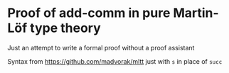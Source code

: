 # Proof of add-comm in pure Martin-Löf type theory

Just an attempt to write a formal proof without a proof assistant

Syntax from https://github.com/madvorak/mltt just with `s` in place of `succ`
